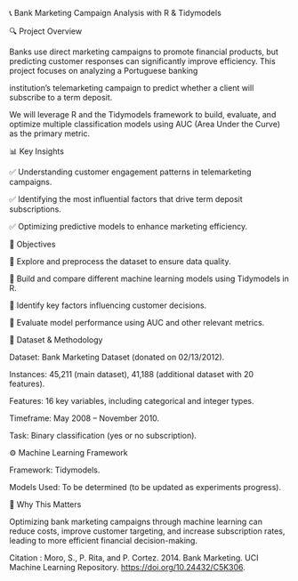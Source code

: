 📞 Bank Marketing Campaign Analysis with R & Tidymodels


🔍 Project Overview

Banks use direct marketing campaigns to promote financial products, but predicting customer responses can significantly improve efficiency. This project focuses on analyzing a Portuguese banking 

institution’s telemarketing campaign to predict whether a client will subscribe to a term deposit.

We will leverage R and the Tidymodels framework to build, evaluate, and optimize multiple classification models using AUC (Area Under the Curve) as the primary metric.


📊 Key Insights

✅ Understanding customer engagement patterns in telemarketing campaigns.

✅ Identifying the most influential factors that drive term deposit subscriptions.

✅ Optimizing predictive models to enhance marketing efficiency.


🎯 Objectives

🔹 Explore and preprocess the dataset to ensure data quality.

🔹 Build and compare different machine learning models using Tidymodels in R.

🔹 Identify key factors influencing customer decisions.

🔹 Evaluate model performance using AUC and other relevant metrics.


📌 Dataset & Methodology

Dataset: Bank Marketing Dataset (donated on 02/13/2012).

Instances: 45,211 (main dataset), 41,188 (additional dataset with 20 features).

Features: 16 key variables, including categorical and integer types.

Timeframe: May 2008 – November 2010.

Task: Binary classification (yes or no subscription).


⚙️ Machine Learning Framework

Framework: Tidymodels.

Models Used: To be determined (to be updated as experiments progress).


🚀 Why This Matters

Optimizing bank marketing campaigns through machine learning can reduce costs, improve customer targeting, and increase subscription rates, leading to more efficient financial decision-making.

Citation : Moro, S., P. Rita, and P. Cortez. 2014. Bank Marketing. UCI Machine Learning Repository. https://doi.org/10.24432/C5K306.
